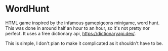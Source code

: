 # WordHunt
HTML game inspired by the infamous gamepigeons minigame, word hunt.
This was done in around half an hour to an hour, so it's not pretty nor perfect. It uses a free dictionary api, https://dictionaryapi.dev/.

This is simple, I don't plan to make it complicated as it shouldn't have to be.
